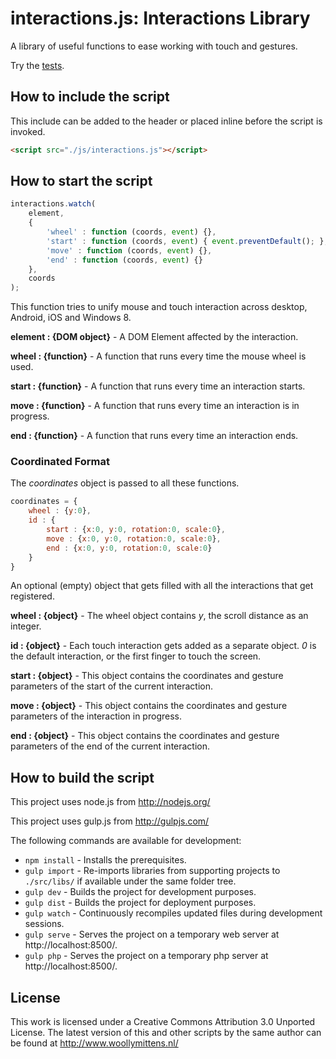 # interactions.js: Interactions Library

A library of useful functions to ease working with touch and gestures.

Try the <a href="http://www.woollymittens.nl/default.php?url=useful-interactions">tests</a>.

## How to include the script

This include can be added to the header or placed inline before the script is invoked.

```html
<script src="./js/interactions.js"></script>
```

## How to start the script

```javascript
interactions.watch(
	element,
	{
		'wheel' : function (coords, event) {},
		'start' : function (coords, event) { event.preventDefault(); },
		'move' : function (coords, event) {},
		'end' : function (coords, event) {}
	},
	coords
);
```

This function tries to unify mouse and touch interaction across desktop, Android, iOS and Windows 8.

**element : {DOM object}** - A DOM Element affected by the interaction.

**wheel : {function}** - A function that runs every time the mouse wheel is used.

**start : {function}** - A function that runs every time an interaction starts.

**move : {function}** - A function that runs every time an interaction is in progress.

**end : {function}** - A function that runs every time an interaction ends.

### Coordinated Format

The *coordinates* object is passed to all these functions.

```javascript
coordinates = {
	wheel : {y:0},
	id : {
		start : {x:0, y:0, rotation:0, scale:0},
		move : {x:0, y:0, rotation:0, scale:0},
		end : {x:0, y:0, rotation:0, scale:0}
	}
}
```

An optional (empty) object that gets filled with all the interactions that get registered.

**wheel : {object}** - The wheel object contains *y*, the scroll distance as an integer.

**id : {object}** - Each touch interaction gets added as a separate object. *0* is the default interaction, or the first finger to touch the screen.

**start : {object}** - This object contains the coordinates and gesture parameters of the start of the current interaction.

**move : {object}** - This object contains the coordinates and gesture parameters of the interaction in progress.

**end : {object}** - This object contains the coordinates and gesture parameters of the end of the current interaction.

## How to build the script

This project uses node.js from http://nodejs.org/

This project uses gulp.js from http://gulpjs.com/

The following commands are available for development:
+ `npm install` - Installs the prerequisites.
+ `gulp import` - Re-imports libraries from supporting projects to `./src/libs/` if available under the same folder tree.
+ `gulp dev` - Builds the project for development purposes.
+ `gulp dist` - Builds the project for deployment purposes.
+ `gulp watch` - Continuously recompiles updated files during development sessions.
+ `gulp serve` - Serves the project on a temporary web server at http://localhost:8500/.
+ `gulp php` - Serves the project on a temporary php server at http://localhost:8500/.

## License

This work is licensed under a Creative Commons Attribution 3.0 Unported License. The latest version of this and other scripts by the same author can be found at http://www.woollymittens.nl/
